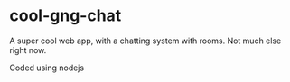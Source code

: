# cool-gng-chat

A super cool web app, with a chatting system with rooms. Not much else right now.

Coded using nodejs
